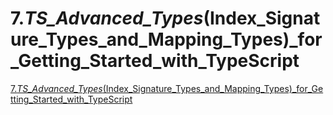 # 7._TS_Advanced_Types_(Index_Signature_Types_and_Mapping_Types)_for_Getting_Started_with_TypeScript
[7._TS_Advanced_Types_(Index_Signature_Types_and_Mapping_Types)_for_Getting_Started_with_TypeScript](https://aiwithcloud.com/2022/09/14/7-_ts_advanced_types_index_signature_types_and_mapping_types_for_getting_started_with_typescript/)